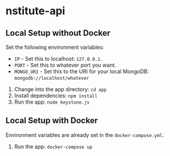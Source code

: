 # nstitute-api

## Local Setup without Docker

Set the following environment variables:
* `IP` - Set this to localhost: `127.0.0.1`.
* `PORT` - Set this to whatever port you want.
* `MONGO_URI` - Set this to the URI for your local MongoDB: `mongodb://localhost/whatever`

1. Change into the app directory: `cd app`
1. Install dependencies: `npm install`
1. Run the app: `node keystone.js`


## Local Setup with Docker

Environment variables are already set in the `docker-compose.yml`.

1. Run the app: `docker-compose up`
